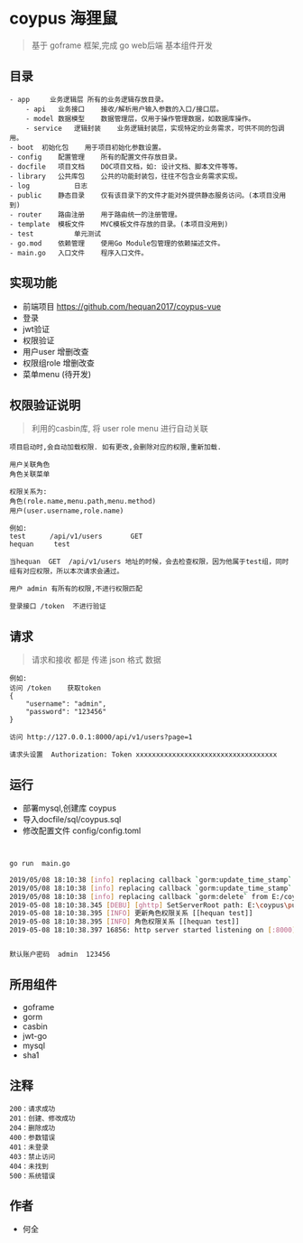 # coypus  海狸鼠

> 基于 goframe 框架,完成 go web后端 基本组件开发

## 目录

```
- app	  业务逻辑层	所有的业务逻辑存放目录。
    - api	业务接口	接收/解析用户输入参数的入口/接口层。
    - model	数据模型	数据管理层，仅用于操作管理数据，如数据库操作。
    - service	逻辑封装	业务逻辑封装层，实现特定的业务需求，可供不同的包调用。
- boot	初始化包	用于项目初始化参数设置。
- config	配置管理	所有的配置文件存放目录。
- docfile	项目文档	DOC项目文档，如: 设计文档、脚本文件等等。
- library	公共库包	公共的功能封装包，往往不包含业务需求实现。
- log           日志
- public	静态目录	仅有该目录下的文件才能对外提供静态服务访问。(本项目没用到)
- router	路由注册	用于路由统一的注册管理。
- template	模板文件	MVC模板文件存放的目录。(本项目没用到)
- test          单元测试
- go.mod	依赖管理	使用Go Module包管理的依赖描述文件。
- main.go	入口文件	程序入口文件。
```


## 实现功能
* 前端项目   https://github.com/hequan2017/coypus-vue  
* 登录
* jwt验证
* 权限验证 
* 用户user      增删改查
* 权限组role    增删改查
* 菜单menu      (待开发)



## 权限验证说明
>  利用的casbin库, 将  user  role  menu 进行自动关联

```
项目启动时,会自动加载权限. 如有更改,会删除对应的权限,重新加载.

用户关联角色  
角色关联菜单  

权限关系为:
角色(role.name,menu.path,menu.method)  
用户(user.username,role.name)

例如:
test      /api/v1/users       GET
hequan     test

当hequan  GET  /api/v1/users 地址的时候，会去检查权限，因为他属于test组，同时组有对应权限，所以本次请求会通过。

用户 admin 有所有的权限,不进行权限匹配

登录接口 /token  不进行验证
```

## 请求

> 请求和接收 都是 传递 json 格式 数据
```
例如:
访问 /token    获取token
{
	"username": "admin",
	"password": "123456"
}

访问 http://127.0.0.1:8000/api/v1/users?page=1
 
请求头设置  Authorization: Token xxxxxxxxxxxxxxxxxxxxxxxxxxxxxxxxxxx

```


##  运行

* 部署mysql,创建库 coypus
* 导入docfile/sql/coypus.sql
* 修改配置文件 config/config.toml


```bash


go run  main.go

2019/05/08 18:10:38 [info] replacing callback `gorm:update_time_stamp` from E:/coypus/app/model/model.go:40
2019/05/08 18:10:38 [info] replacing callback `gorm:update_time_stamp` from E:/coypus/app/model/model.go:41
2019/05/08 18:10:38 [info] replacing callback `gorm:delete` from E:/coypus/app/model/model.go:42
2019-05-08 18:10:38.345 [DEBU] [ghttp] SetServerRoot path: E:\coypus\public
2019-05-08 18:10:38.395 [INFO] 更新角色权限关系 [[hequan test]]
2019-05-08 18:10:38.395 [INFO] 角色权限关系 [[hequan test]]
2019-05-08 18:10:38.397 16856: http server started listening on [:8000]


默认账户密码  admin  123456
```

## 所用组件
* goframe
* gorm
* casbin
* jwt-go
* mysql
* sha1


## 注释


```
200：请求成功
201：创建、修改成功
204：删除成功
400：参数错误
401：未登录
403：禁止访问
404：未找到
500：系统错误
```


## 作者
* 何全

